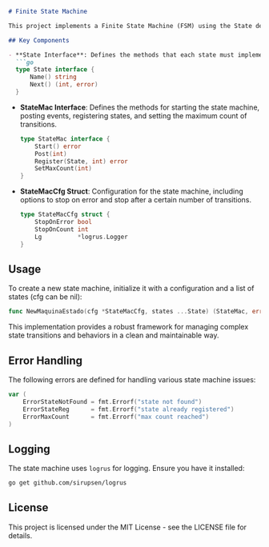 ```markdown
# Finite State Machine

This project implements a Finite State Machine (FSM) using the State design pattern in Go. The State pattern allows an object to change its behavior when its internal state changes. This implementation provides a flexible and scalable way to manage state transitions and actions associated with each state.

## Key Components

- **State Interface**: Defines the methods that each state must implement.
  ```go
  type State interface {
      Name() string
      Next() (int, error)
  }
  ```

- **StateMac Interface**: Defines the methods for starting the state machine, posting events, registering states, and setting the maximum count of transitions.
  ```go
  type StateMac interface {
      Start() error
      Post(int)
      Register(State, int) error
      SetMaxCount(int)
  }
  ```

- **StateMacCfg Struct**: Configuration for the state machine, including options to stop on error and stop after a certain number of transitions.
  ```go
  type StateMacCfg struct {
      StopOnError bool
      StopOnCount int
      Lg          *logrus.Logger
  }
  ```

## Usage

To create a new state machine, initialize it with a configuration and a list of states (cfg can be nil):
```go
func NewMaquinaEstado(cfg *StateMacCfg, states ...State) (StateMac, error) 
```

This implementation provides a robust framework for managing complex state transitions and behaviors in a clean and maintainable way.

## Error Handling

The following errors are defined for handling various state machine issues:
```go
var (
    ErrorStateNotFound = fmt.Errorf("state not found")
    ErrorStateReg      = fmt.Errorf("state already registered")
    ErrorMaxCount      = fmt.Errorf("max count reached")
)
```

## Logging

The state machine uses `logrus` for logging. Ensure you have it installed:
```sh
go get github.com/sirupsen/logrus
```

## License

This project is licensed under the MIT License - see the LICENSE file for details.
```